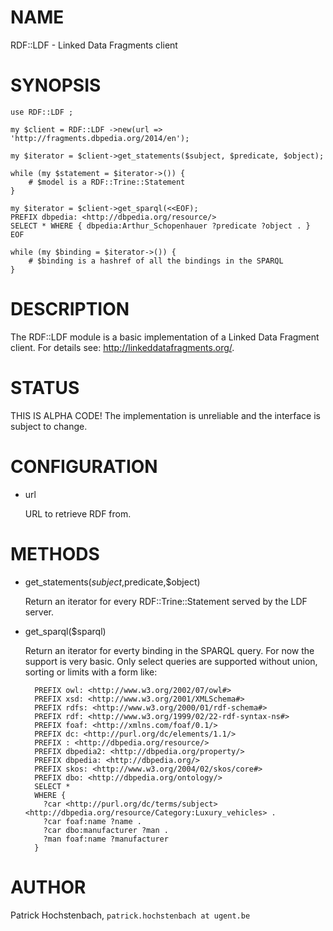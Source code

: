 # NAME

RDF::LDF - Linked Data Fragments client

# SYNOPSIS

    use RDF::LDF ;

    my $client = RDF::LDF ->new(url => 'http://fragments.dbpedia.org/2014/en');

    my $iterator = $client->get_statements($subject, $predicate, $object);

    while (my $statement = $iterator->()) {
        # $model is a RDF::Trine::Statement
    } 

    my $iterator = $client->get_sparql(<<EOF);
    PREFIX dbpedia: <http://dbpedia.org/resource/>
    SELECT * WHERE { dbpedia:Arthur_Schopenhauer ?predicate ?object . }
    EOF

    while (my $binding = $iterator->()) {
        # $binding is a hashref of all the bindings in the SPARQL
    }

# DESCRIPTION

The RDF::LDF  module is a basic implementation of a Linked Data Fragment client. For details see:
<http://linkeddatafragments.org/>.

# STATUS

THIS IS ALPHA CODE! The implementation is unreliable and the interface is subject to change.

# CONFIGURATION

- url

    URL to retrieve RDF from.

# METHODS

- get\_statements($subject,$predicate,$object)

    Return an iterator for every RDF::Trine::Statement served by the LDF server.

- get\_sparql($sparql)

    Return an iterator for everty binding in the SPARQL query. For now the support is very basic.
    Only select queries are supported without union, sorting or limits with a form like:

        PREFIX owl: <http://www.w3.org/2002/07/owl#>
        PREFIX xsd: <http://www.w3.org/2001/XMLSchema#>
        PREFIX rdfs: <http://www.w3.org/2000/01/rdf-schema#>
        PREFIX rdf: <http://www.w3.org/1999/02/22-rdf-syntax-ns#>
        PREFIX foaf: <http://xmlns.com/foaf/0.1/>
        PREFIX dc: <http://purl.org/dc/elements/1.1/>
        PREFIX : <http://dbpedia.org/resource/>
        PREFIX dbpedia2: <http://dbpedia.org/property/>
        PREFIX dbpedia: <http://dbpedia.org/>
        PREFIX skos: <http://www.w3.org/2004/02/skos/core#>
        PREFIX dbo: <http://dbpedia.org/ontology/>
        SELECT *
        WHERE {
          ?car <http://purl.org/dc/terms/subject> <http://dbpedia.org/resource/Category:Luxury_vehicles> .
          ?car foaf:name ?name .
          ?car dbo:manufacturer ?man .
          ?man foaf:name ?manufacturer
        }

# AUTHOR

Patrick Hochstenbach, `patrick.hochstenbach at ugent.be`
